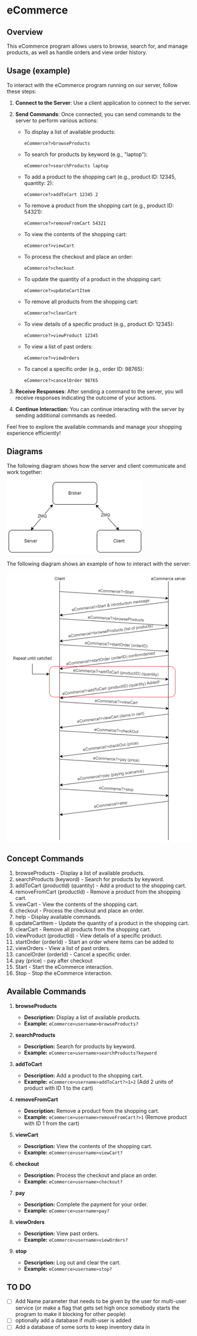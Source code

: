 # eCommerce

## Overview

This eCommerce program allows users to browse, search for, and manage products, as well as handle orders and view order history.

## Usage (example)
To interact with the eCommerce program running on our server, follow these steps:

1. **Connect to the Server**: Use a client application to connect to the server.

2. **Send Commands**: Once connected, you can send commands to the server to perform various actions:

   - To display a list of available products:
     ```
     eCommerce?>browseProducts
     ```

   - To search for products by keyword (e.g., "laptop"):
     ```
     eCommerce?>searchProducts laptop
     ```

   - To add a product to the shopping cart (e.g., product ID: 12345, quantity: 2):
     ```
     eCommerce?>addToCart 12345 2
     ```

   - To remove a product from the shopping cart (e.g., product ID: 54321):
     ```
     eCommerce?>removeFromCart 54321
     ```

   - To view the contents of the shopping cart:
     ```
     eCommerce?>viewCart
     ```

   - To process the checkout and place an order:
     ```
     eCommerce?>checkout
     ```

   - To update the quantity of a product in the shopping cart:
     ```
     eCommerce?>updateCartItem
     ```

   - To remove all products from the shopping cart:
     ```
     eCommerce?>clearCart
     ```

   - To view details of a specific product (e.g., product ID: 12345):
     ```
     eCommerce?>viewProduct 12345
     ```

   - To view a list of past orders:
     ```
     eCommerce?>viewOrders
     ```

   - To cancel a specific order (e.g., order ID: 98765):
     ```
     eCommerce?>cancelOrder 98765
     ```

3. **Receive Responses**: After sending a command to the server, you will receive responses indicating the outcome of your actions.

4. **Continue Interaction**: You can continue interacting with the server by sending additional commands as needed.

Feel free to explore the available commands and manage your shopping experience efficiently!

## Diagrams

The following diagram shows how the server and client communicate and work together:

![Basic diagram](./media/BasicDiagram.png)

The following diagram shows an example of how to interact with the server:

![diagram](./media/InteractionDiagram.png)

## Concept Commands

1. browseProducts - Display a list of available products.
2. searchProducts (keyword) - Search for products by keyword.
3. addToCart (productId) (quantity) - Add a product to the shopping cart.
4. removeFromCart (productId) - Remove a product from the shopping cart.
5. viewCart - View the contents of the shopping cart.
6. checkout - Process the checkout and place an order.
7. help - Display available commands.
8. updateCartItem - Update the quantity of a product in the shopping cart.
9. clearCart - Remove all products from the shopping cart.
10. viewProduct (productId) - View details of a specific product.
11. startOrder (orderId) - Start an order where items can be added to
12. viewOrders - View a list of past orders.
13. cancelOrder (orderId) - Cancel a specific order.
14. pay (price) - pay after checkout
14. Start - Start the eCommerce interaction. 
15. Stop - Stop the eCommerce interaction.

## Available Commands

1. **browseProducts**
   - **Description:** Display a list of available products.
   - **Example:** `eCommerce>username>browseProducts?`

2. **searchProducts <keyword>**
   - **Description:** Search for products by keyword.
   - **Example:** `eCommerce>username>searchProducts?keyword`

3. **addToCart <productId> <quantity>**
   - **Description:** Add a product to the shopping cart.
   - **Example:** `eCommerce>username>addToCart?>1>2` (Add 2 units of product with ID 1 to the cart)

4. **removeFromCart <productId>**
   - **Description:** Remove a product from the shopping cart.
   - **Example:** `eCommerce>username>removeFromCart?>1` (Remove product with ID 1 from the cart)

5. **viewCart**
   - **Description:** View the contents of the shopping cart.
   - **Example:** `eCommerce>username>viewCart?`

6. **checkout**
   - **Description:** Process the checkout and place an order.
   - **Example:** `eCommerce>username>checkout?`

7. **pay**
   - **Description:** Complete the payment for your order.
   - **Example:** `eCommerce>username>pay?`

8. **viewOrders**
   - **Description:** View past orders.
   - **Example:** `eCommerce>username>viewOrders?`

9. **stop**
   - **Description:** Log out and clear the cart.
   - **Example:** `eCommerce>username>stop?`



## TO DO
- [ ] Add Name parameter that needs to be given by the user for multi-user service (or make a flag that gets set high once somebody starts the program to make it blocking for other people)
 - [ ] optionally add a database if multi-user is added
- [ ] Add a database of some sorts to keep inventory data in
